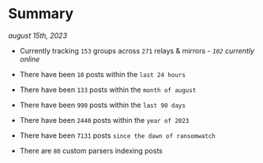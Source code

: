 
# Summary
_august 15th, 2023_

- Currently tracking `153` groups across `271` relays & mirrors - _`102` currently online_

- There have been `10` posts within the `last 24 hours`

- There have been `133` posts within the `month of august`

- There have been `990` posts within the `last 90 days`

- There have been `2440` posts within the `year of 2023`

- There have been `7131` posts `since the dawn of ransomwatch`

- There are `80` custom parsers indexing posts
